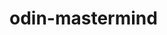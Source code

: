 # odin-mastermind

<!-- Colors -->
<!-- red, blue, green, yellow, purple, orange -->
<!-- 4 holes -->

